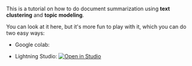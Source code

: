 This is a tutorial on how to do document summarization using **text clustering** and **topic modeling**.

You can look at it here, but it's more fun to play with it, which you can do two easy ways:

- Google colab: 

- Lightning Studio: <a target="_blank" href="https://lightning.ai/new?repo_url=https%3A%2F%2Fgithub.com%2FStatQuest%2Fdocument_summarization%2Fblob%2Fmain%2Fdocument_summarization_with_text_clustering_and_topic_modeling.ipynb">
  <img src="https://pl-bolts-doc-images.s3.us-east-2.amazonaws.com/app-2/studio-badge.svg" alt="Open in Studio" />
</a>
